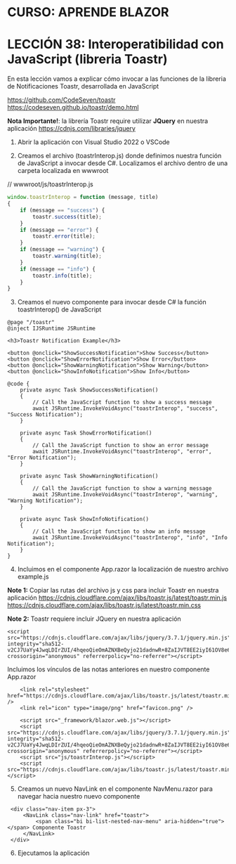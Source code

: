 # CURSO: APRENDE BLAZOR

# LECCIÓN 38: Interoperatibilidad con JavaScript (libreria Toastr)

En esta lección vamos a explicar cómo invocar a las funciones de la libreria de Notificaciones Toastr, desarrollada en JavaScript

https://github.com/CodeSeven/toastr
https://codeseven.github.io/toastr/demo.html

**Nota Importante!**: la librería Toastr require utilizar **JQuery** en nuestra aplicación
https://cdnjs.com/libraries/jquery

1. Abrir la aplicación con Visual Studio 2022 o VSCode

2. Creamos el archivo (toastrInterop.js) donde definimos nuestra función de JavaScript a invocar desde C#. Localizamos el archivo dentro de una carpeta localizada en wwwroot

// wwwroot/js/toastrInterop.js

```javascript
window.toastrInterop = function (message, title)
{
    if (message == "success") {
        toastr.success(title);
    }
    if (message == "error") {
        toastr.error(title);
    }
    if (message == "warning") {
        toastr.warning(title);
    }
    if (message == "info") {
        toastr.info(title);
    }
}
```

3. Creamos el nuevo componente para invocar desde C# la función toastrInterop() de JavaScript

```razor
@page "/toastr"
@inject IJSRuntime JSRuntime

<h3>Toastr Notification Example</h3>

<button @onclick="ShowSuccessNotification">Show Success</button>
<button @onclick="ShowErrorNotification">Show Error</button>
<button @onclick="ShowWarningNotification">Show Warning</button>
<button @onclick="ShowInfoNotification">Show Info</button>

@code {
    private async Task ShowSuccessNotification()
    {
        // Call the JavaScript function to show a success message
        await JSRuntime.InvokeVoidAsync("toastrInterop", "success", "Success Notification");
    }

    private async Task ShowErrorNotification()
    {
        // Call the JavaScript function to show an error message
        await JSRuntime.InvokeVoidAsync("toastrInterop", "error", "Error Notification");
    }

    private async Task ShowWarningNotification()
    {
        // Call the JavaScript function to show a warning message
        await JSRuntime.InvokeVoidAsync("toastrInterop", "warning", "Warning Notification");
    }

    private async Task ShowInfoNotification()
    {
        // Call the JavaScript function to show an info message
        await JSRuntime.InvokeVoidAsync("toastrInterop", "info", "Info Notification");
    }
}
```

4. Incluimos en el componente App.razor la localización de nuestro archivo example.js

**Note 1:** Copiar las rutas del archivo js y css para incluir Toastr en nuestra aplicación
https://cdnjs.cloudflare.com/ajax/libs/toastr.js/latest/toastr.min.js
https://cdnjs.cloudflare.com/ajax/libs/toastr.js/latest/toastr.min.css

**Note 2:** Toastr requiere incluir JQuery en nuestra aplicación
```
<script src="https://cdnjs.cloudflare.com/ajax/libs/jquery/3.7.1/jquery.min.js" integrity="sha512-v2CJ7UaYy4JwqLDIrZUI/4hqeoQieOmAZNXBeQyjo21dadnwR+8ZaIJVT8EE2iyI61OV8e6M8PP2/4hpQINQ/g==" crossorigin="anonymous" referrerpolicy="no-referrer"></script>
```

Incluimos los vínculos de las notas anteriores en nuestro componente App.razor

```razor
    <link rel="stylesheet" href="https://cdnjs.cloudflare.com/ajax/libs/toastr.js/latest/toastr.min.css" />
    <link rel="icon" type="image/png" href="favicon.png" />
```

```razor
    <script src="_framework/blazor.web.js"></script>
    <script src="https://cdnjs.cloudflare.com/ajax/libs/jquery/3.7.1/jquery.min.js" integrity="sha512-v2CJ7UaYy4JwqLDIrZUI/4hqeoQieOmAZNXBeQyjo21dadnwR+8ZaIJVT8EE2iyI61OV8e6M8PP2/4hpQINQ/g==" crossorigin="anonymous" referrerpolicy="no-referrer"></script>
    <script src="js/toastrInterop.js"></script>
    <script src="https://cdnjs.cloudflare.com/ajax/libs/toastr.js/latest/toastr.min.js"></script>   
```

5. Creamos un nuevo NavLink en el componente NavMenu.razor para navegar hacia nuestro nuevo componente

```razor
 <div class="nav-item px-3">
     <NavLink class="nav-link" href="toastr">
         <span class="bi bi-list-nested-nav-menu" aria-hidden="true"></span> Componente Toastr
     </NavLink>
 </div>
```

6. Ejecutamos la aplicación




